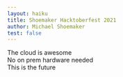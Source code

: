 ```yaml
---
layout: haiku
title: Shoemaker Hacktoberfest 2021
author: Michael Shoemaker
test: false
---
```


The cloud is awesome<br>
No on prem hardware needed<br>
This is the future<br>
